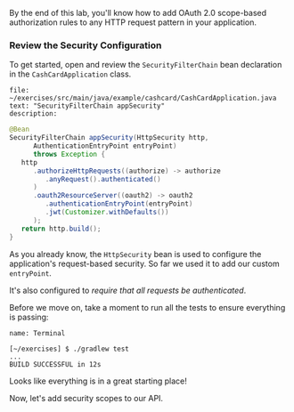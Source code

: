 By the end of this lab, you'll know how to add OAuth 2.0 scope-based authorization rules to any HTTP request pattern in your application.

### Review the Security Configuration

To get started, open and review the `SecurityFilterChain` bean declaration in the `CashCardApplication` class.

```editor:select-matching-text
file: ~/exercises/src/main/java/example/cashcard/CashCardApplication.java
text: "SecurityFilterChain appSecurity"
description:
```

```java
@Bean
SecurityFilterChain appSecurity(HttpSecurity http,
      AuthenticationEntryPoint entryPoint)
      throws Exception {
   http
      .authorizeHttpRequests((authorize) -> authorize
         .anyRequest().authenticated()
      )
      .oauth2ResourceServer((oauth2) -> oauth2
         .authenticationEntryPoint(entryPoint)
         .jwt(Customizer.withDefaults())
      );
   return http.build();
}
```

As you already know, the `HttpSecurity` bean is used to configure the application's request-based security. So far we used it to add our custom `entryPoint`.

It's also configured to _require that all requests be authenticated_.

Before we move on, take a moment to run all the tests to ensure everything is passing:

```dashboard:open-dashboard
name: Terminal
```

```shell
[~/exercises] $ ./gradlew test
...
BUILD SUCCESSFUL in 12s
```

Looks like everything is in a great starting place!

Now, let's add security scopes to our API.
